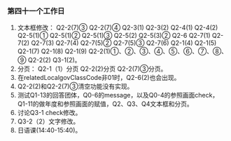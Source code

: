 ### 第四十一个工作日
1. 文本框修改：
Q2-2(7)③
Q2-2(7)④
Q2-3(1)
Q2-3(2)
Q2-4(1)
Q2-4(2)
Q2-5(1)①
Q2-5(1)②
Q2-5(1)③
Q2-5(2)
Q2-5(3)②
Q2-6
Q2-7(1)
Q2-7(2)
Q2-7(3)
Q2-7(4)
Q2-7(5)②
Q2-7(5)③
Q2-7(6)
Q2-1(4)
Q2-1(5)
Q2-1(7)
Q2-1(8)
Q2-1(9)
Q2-2(1)①、②、③、④、⑤、⑥、⑦、⑧、⑨
Q2-2(2)
Q3-1(2)。
2. 分页：
Q2-1（1）分页
Q2-2(2)分页
Q2-2(7)③分页。
3. 在relatedLocalgovClassCode非01时，Q2-6(2)也会出现。
4. Q2-2(2)和Q2-2(7)③清空功能没有实现。
5. 测试Q1-13的回答团体，Q0-6的message，以及Q0-4的参照画面check，Q1-11的做年度和参照画面的赋值，Q2、Q3、Q4文本框和分页。
6. 讨论Q3-1 check修改。
7. Q3-2（2）文字修改。
8. 日语课(14:40-15:40)。
